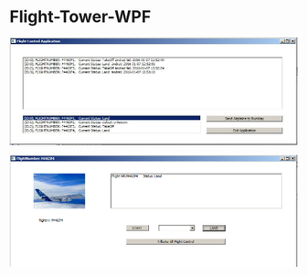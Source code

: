 # Flight-Tower-WPF

![alt tag](https://github.com/Salomonsson/Flight-Tower-WPF/blob/master/ControlTower/img/flightControlApp1.jpg?raw=true)



![alt tag](https://raw.githubusercontent.com/Salomonsson/Flight-Tower-WPF/master/ControlTower/img/flightControlApp2.jpg)
